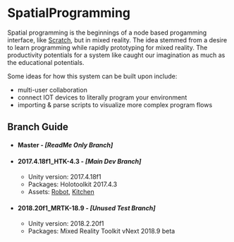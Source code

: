 # SpatialProgramming

Spatial programming is the beginnings of a node based progamming interface, like [Scratch](https://scratch.mit.edu/), but in mixed reality. The idea stemmed from a desire to learn programming while rapidly prototyping for mixed reality. The productivity potentials for a system like caught our imagination as much as the educational potentials.

Some ideas for how this system can be built upon include:
* multi-user collaboration
* connect IOT devices to literally program your environment
* importing & parse scripts to visualize more complex program flows

## Branch Guide
* #### Master  -  *[ReadMe Only Branch]*

* #### 2017.4.18f1_HTK-4.3  -  *[Main Dev Branch]*
   * Unity version: 2017.4.18f1
   * Packages: Holotoolkit 2017.4.3
   * Assets: [Robot](https://www.cgtrader.com/free-3d-models/character/sci-fi/robot-bot-rig), [Kitchen](https://poly.google.com/view/6bOTntCJyyK)

* #### 2018.20f1_MRTK-18.9  -  *[Unused Test Branch]*
   * Unity version: 2018.2.20f1
   * Packages: Mixed Reality Toolkit vNext 2018.9 beta
